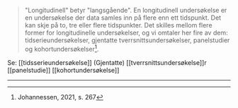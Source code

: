 > "Longitudinell" betyr "langsgående". En longitudinell undersøkelse er en undersøkelse der data samles inn på flere enn ett tidspunkt. Det kan skje på to, tre eller flere tidspunkter. Det skilles mellom flere former for longitudinelle undersøkelser, og vi omtaler her fire av dem:
> tidserieundersøkelser, gjentatte tverrsnittsundersøkelser, panelstudier og kohortundersøkelser[^1].


Se:
[[tidsserieundersøkelse]]
(Gjentatte) [[tverrsnittsundersøkelse]]r
[[panelstudie]]
[[kohortundersøkelse]]

---

[^1]: Johannessen, 2021, s. 267